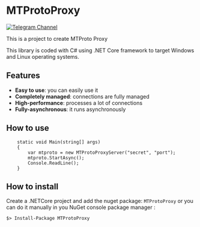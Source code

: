 # MTProtoProxy
[![Telegram Channel](https://img.shields.io/badge/Channel-Telegram-blue.svg)](https://t.me/MTProtoProxy)



This is a project to create MTProto Proxy

This library is coded with C# using .NET Core framework to target Windows and Linux operating systems.

## Features

* **Easy to use**: you can easily use it
* **Completely managed**: connections are fully managed
* **High-performance**: processes a lot of connections
* **Fully-asynchronous**: it runs asynchronously

## How to use

        static void Main(string[] args)
        {
            var mtproto = new MTProtoProxyServer("secret", "port");
            mtproto.StartAsync();
            Console.ReadLine();
        }

## How to install

Create a .NETCore project and add the nuget package: `MTProtoProxy` or you can do it manually in you NuGet console package manager :

```
$> Install-Package MTProtoProxy
```
